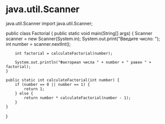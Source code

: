# java.util.Scanner
java.util.Scanner
import java.util.Scanner;

public class Factorial {
    public static void main(String[] args) {
        Scanner scanner = new Scanner(System.in);
        System.out.print("Введите число: ");
        int number = scanner.nextInt();
        
        int factorial = calculateFactorial(number);
        
        System.out.println("Факториал числа " + number + " равен " + factorial);
    }
    
    public static int calculateFactorial(int number) {
        if (number == 0 || number == 1) {
            return 1;
        } else {
            return number * calculateFactorial(number - 1);
        }
    }
}
